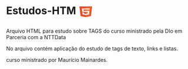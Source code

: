 # Estudos-HTM  <img align="center" alt="Rafa-HTML" height="30" width="40" src="https://raw.githubusercontent.com/devicons/devicon/master/icons/html5/html5-original.svg">
##

Arquivo HTML para estudo sobre TAGS do curso ministrado pela DIo em Parceria com a NTTData

No arquivo contém aplicação do estudo de tags de texto, links e listas.

curso ministrado por Maurício Mainardes.
